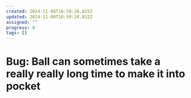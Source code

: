```yaml
---
created: 2024-11-06T16:59:28.815Z
updated: 2024-11-06T16:59:28.812Z
assigned: ""
progress: 0
tags: []
---
```


# Bug: Ball can sometimes take a really really long time to make it into pocket
